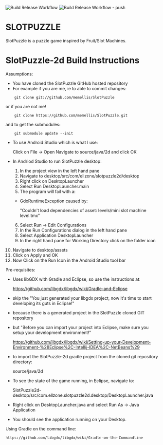 
![Build Release Workflow](https://github.com/memellis/SlotPuzzle/actions/workflows/build_release_workflow.yml/badge.svg)
![Build Release Workflow - push](https://github.com/memellis/SlotPuzzle/actions/workflows/build_release_workflow.yml/badge.svg?event=push)

SLOTPUZZLE
==========

SlotPuzzle is a puzzle game inspired by Fruit/Slot Machines. 

SlotPuzzle-2d Build Instructions
================================

Assumptions:
- You have cloned the SlotPuzzle GitHub hosted repository
- For example if you are me, ie to able to commit changes:
```
	git clone git://github.com/memellis/SlotPuzzle
```
  or if you are not me!
```
	git clone https://github.com/memellis/SlotPuzzle.git
```
  and to get the submodules:
```
	git submodule update --init
```
- To use Android Studio which is what I use:

	Click on File -> Open
	Navigate to source/java/2d and click OK

- In Andriod Studio to run SlotPuzzle desktop:
  1. In the project view in the left hand pane
  2. Navigate to desktop/src/com/ellzone/slotpuzzle2d/desktop
  3. Right click on DesktopLauncher
  4. Select Run DesktopLauncher.main
  5. The program will fail with a:
  -	 GdxRuntimeException caused by:

		"Couldn't load dependencies of asset: levels/mini slot machine level.tmx"
  6. Select Run -> Edit Configurations 
  7. In the Run Configurations dialog in the left hand pane
  8. Select Application DesktopLauncher
  9. In the right hand pane for Working Directory click on the folder icon
 10. Navigate to desktop/assets
 11. Click on Apply and OK
 12. Now Click on the Run Icon in the Android Studio tool bar

Pre-requisites:
- Uses libGDX with Gradle and Eclipse, so use the instructions at:

  https://github.com/libgdx/libgdx/wiki/Gradle-and-Eclipse

- skip the "You just generated your libgdx project, now it's time to start developing its guts in Eclipse!"
- because there is a generated project in the SlotPuzzle cloned GIT repository 

- but "Before you can import your project into Eclipse, make sure you setup your development environment!"

	https://github.com/libgdx/libgdx/wiki/Setting-up-your-Development-Environment-%28Eclipse%2C-Intellij-IDEA%2C-NetBeans%29

- to import the SlotPuzzle-2d gradle project from the cloned git repository directory:

	source/java/2d

- To see the state of the game running, in Eclipse, navigate to:

	SlotPuzzle2d-desktop/src/com.ellzone.slotpuzzle2d.desktop/DesktopLauncher.java
															
- Right click on DesktopLauncher.java and select Run As -> Java Application

- You should see the application running on your Desktop.

Using Gradle on the command line:

	https://github.com/libgdx/libgdx/wiki/Gradle-on-the-Commandline
